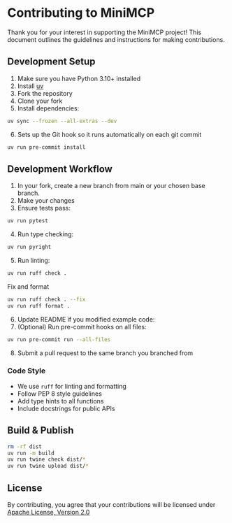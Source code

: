 # Contributing to MiniMCP

Thank you for your interest in supporting the MiniMCP project! This document outlines the guidelines and instructions for making contributions.

## Development Setup

1. Make sure you have Python 3.10+ installed
2. Install [uv](https://docs.astral.sh/uv/getting-started/installation/)
3. Fork the repository
4. Clone your fork
5. Install dependencies:

```bash
uv sync --frozen --all-extras --dev
```

6. Sets up the Git hook so it runs automatically on each git commit

```bash
uv run pre-commit install
```

## Development Workflow

1. In your fork, create a new branch from main or your chosen base branch.
2. Make your changes
3. Ensure tests pass:

```bash
uv run pytest
```

4. Run type checking:

```bash
uv run pyright
```

5. Run linting:

```bash
uv run ruff check .
```

Fix and format

```bash
uv run ruff check . --fix
uv run ruff format .
```

6. Update README if you modified example code:
7. (Optional) Run pre-commit hooks on all files:

```bash
uv run pre-commit run --all-files
```

8. Submit a pull request to the same branch you branched from

### Code Style

- We use `ruff` for linting and formatting
- Follow PEP 8 style guidelines
- Add type hints to all functions
- Include docstrings for public APIs

## Build & Publish

```bash
rm -rf dist
uv run -m build
uv run twine check dist/*
uv run twine upload dist/*
```

## License

By contributing, you agree that your contributions will be licensed under [Apache License, Version 2.0](https://github.com/sreenaths/minimcp/blob/main/LICENSE)
